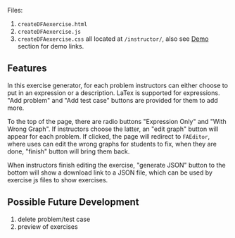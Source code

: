 Files:
1. `createDFAexercise.html`
2. `createDFAexercise.js`
3. `createDFAexercise.css`
all located at `/instructor/`, also see [Demo](!Demo) section for demo links.

## Features ##

In this exercise generator, for each problem instructors can either choose to put in an expression or a description. LaTex is supported for expressions. "Add problem" and "Add test case" buttons are provided for them to add more.

To the top of the page, there are radio buttons "Expression Only" and "With Wrong Graph". If instructors choose the latter, an "edit graph" button will appear for each problem. If clicked, the page will redirect to `FAEditor`, where uses can edit the wrong graphs for students to fix, when they are done, "finish" button will bring them back.

When instructors finish editing the exercise, "generate JSON" button to the bottom will show a download link to a JSON file, which can be used by exercise js files to show exercises.

## Possible Future Development ##

1. delete problem/test case
2. preview of exercises
